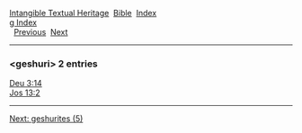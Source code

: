 [Intangible Textual Heritage](../../index)  [Bible](../index) 
[Index](index)   
[g Index](_g_)  
  [Previous](c04714)  [Next](c04716) 

------------------------------------------------------------------------

### &lt;geshuri&gt; 2 entries

[Deu 3:14](../kjv/deu003.htm#014)  
[Jos 13:2](../kjv/jos013.htm#002)  

------------------------------------------------------------------------

[Next: geshurites (5)](c04716)

